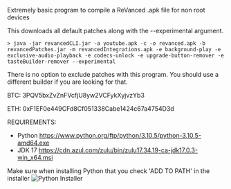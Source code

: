 Extremely basic program to compile a ReVanced .apk file for non root devices

This downloads all default patches along with the --experimental argument.
	
	> java -jar revancedCLI.jar -a youtube.apk -c -o revanced.apk -b revancedPatches.jar -m revancedIntegrations.apk -e background-play -e exclusive-audio-playback -e codecs-unlock -e upgrade-button-remover -e tasteBuilder-remover --experimental


There is no option to exclude patches with this program. You should use a different builder if you are looking for that.

BTC: 3PQV5bxZvZnFVcfjU8yw2VCFykXyjvzYb3

ETH: 0xF1EF0e449CFd8Cf051338Cabe1424c67a4754D3d


REQUIREMENTS: 
- Python https://www.python.org/ftp/python/3.10.5/python-3.10.5-amd64.exe
- JDK 17 https://cdn.azul.com/zulu/bin/zulu17.34.19-ca-jdk17.0.3-win_x64.msi

Make sure when installing Python that you check 'ADD TO PATH' in the installer
![Python Installer](https://github.com/iopsdkfsyvdsfi/ReVancedAuto-APK/blob/main/image.png)
